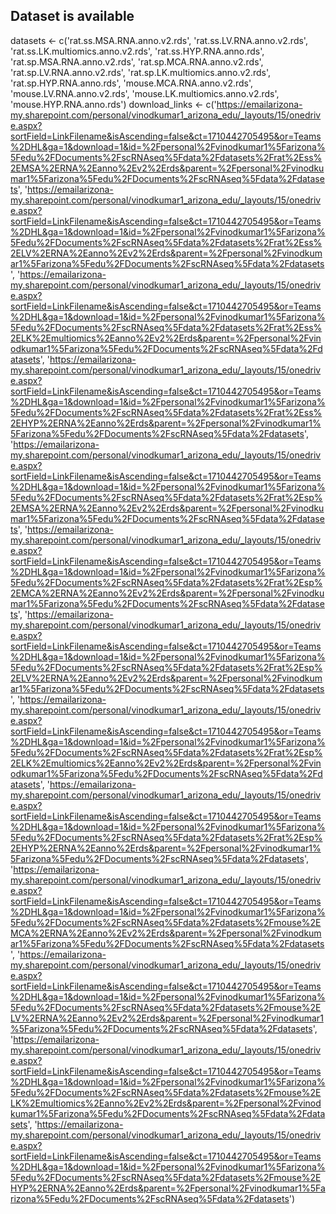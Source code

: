 ## Dataset is available
datasets <- c('rat.ss.MSA.RNA.anno.v2.rds', 'rat.ss.LV.RNA.anno.v2.rds', 'rat.ss.LK.multiomics.anno.v2.rds', 'rat.ss.HYP.RNA.anno.rds', 'rat.sp.MSA.RNA.anno.v2.rds', 'rat.sp.MCA.RNA.anno.v2.rds', 'rat.sp.LV.RNA.anno.v2.rds', 'rat.sp.LK.multiomics.anno.v2.rds', 'rat.sp.HYP.RNA.anno.rds', 'mouse.MCA.RNA.anno.v2.rds', 'mouse.LV.RNA.anno.v2.rds', 'mouse.LK.multiomics.anno.v2.rds', 'mouse.HYP.RNA.anno.rds')
download_links <- c('https://emailarizona-my.sharepoint.com/personal/vinodkumar1_arizona_edu/_layouts/15/onedrive.aspx?sortField=LinkFilename&isAscending=false&ct=1710442705495&or=Teams%2DHL&ga=1&download=1&id=%2Fpersonal%2Fvinodkumar1%5Farizona%5Fedu%2FDocuments%2FscRNAseq%5Fdata%2Fdatasets%2Frat%2Ess%2EMSA%2ERNA%2Eanno%2Ev2%2Erds&parent=%2Fpersonal%2Fvinodkumar1%5Farizona%5Fedu%2FDocuments%2FscRNAseq%5Fdata%2Fdatasets', 'https://emailarizona-my.sharepoint.com/personal/vinodkumar1_arizona_edu/_layouts/15/onedrive.aspx?sortField=LinkFilename&isAscending=false&ct=1710442705495&or=Teams%2DHL&ga=1&download=1&id=%2Fpersonal%2Fvinodkumar1%5Farizona%5Fedu%2FDocuments%2FscRNAseq%5Fdata%2Fdatasets%2Frat%2Ess%2ELV%2ERNA%2Eanno%2Ev2%2Erds&parent=%2Fpersonal%2Fvinodkumar1%5Farizona%5Fedu%2FDocuments%2FscRNAseq%5Fdata%2Fdatasets', 'https://emailarizona-my.sharepoint.com/personal/vinodkumar1_arizona_edu/_layouts/15/onedrive.aspx?sortField=LinkFilename&isAscending=false&ct=1710442705495&or=Teams%2DHL&ga=1&download=1&id=%2Fpersonal%2Fvinodkumar1%5Farizona%5Fedu%2FDocuments%2FscRNAseq%5Fdata%2Fdatasets%2Frat%2Ess%2ELK%2Emultiomics%2Eanno%2Ev2%2Erds&parent=%2Fpersonal%2Fvinodkumar1%5Farizona%5Fedu%2FDocuments%2FscRNAseq%5Fdata%2Fdatasets', 'https://emailarizona-my.sharepoint.com/personal/vinodkumar1_arizona_edu/_layouts/15/onedrive.aspx?sortField=LinkFilename&isAscending=false&ct=1710442705495&or=Teams%2DHL&ga=1&download=1&id=%2Fpersonal%2Fvinodkumar1%5Farizona%5Fedu%2FDocuments%2FscRNAseq%5Fdata%2Fdatasets%2Frat%2Ess%2EHYP%2ERNA%2Eanno%2Erds&parent=%2Fpersonal%2Fvinodkumar1%5Farizona%5Fedu%2FDocuments%2FscRNAseq%5Fdata%2Fdatasets', 'https://emailarizona-my.sharepoint.com/personal/vinodkumar1_arizona_edu/_layouts/15/onedrive.aspx?sortField=LinkFilename&isAscending=false&ct=1710442705495&or=Teams%2DHL&ga=1&download=1&id=%2Fpersonal%2Fvinodkumar1%5Farizona%5Fedu%2FDocuments%2FscRNAseq%5Fdata%2Fdatasets%2Frat%2Esp%2EMSA%2ERNA%2Eanno%2Ev2%2Erds&parent=%2Fpersonal%2Fvinodkumar1%5Farizona%5Fedu%2FDocuments%2FscRNAseq%5Fdata%2Fdatasets', 'https://emailarizona-my.sharepoint.com/personal/vinodkumar1_arizona_edu/_layouts/15/onedrive.aspx?sortField=LinkFilename&isAscending=false&ct=1710442705495&or=Teams%2DHL&ga=1&download=1&id=%2Fpersonal%2Fvinodkumar1%5Farizona%5Fedu%2FDocuments%2FscRNAseq%5Fdata%2Fdatasets%2Frat%2Esp%2EMCA%2ERNA%2Eanno%2Ev2%2Erds&parent=%2Fpersonal%2Fvinodkumar1%5Farizona%5Fedu%2FDocuments%2FscRNAseq%5Fdata%2Fdatasets', 'https://emailarizona-my.sharepoint.com/personal/vinodkumar1_arizona_edu/_layouts/15/onedrive.aspx?sortField=LinkFilename&isAscending=false&ct=1710442705495&or=Teams%2DHL&ga=1&download=1&id=%2Fpersonal%2Fvinodkumar1%5Farizona%5Fedu%2FDocuments%2FscRNAseq%5Fdata%2Fdatasets%2Frat%2Esp%2ELV%2ERNA%2Eanno%2Ev2%2Erds&parent=%2Fpersonal%2Fvinodkumar1%5Farizona%5Fedu%2FDocuments%2FscRNAseq%5Fdata%2Fdatasets', 'https://emailarizona-my.sharepoint.com/personal/vinodkumar1_arizona_edu/_layouts/15/onedrive.aspx?sortField=LinkFilename&isAscending=false&ct=1710442705495&or=Teams%2DHL&ga=1&download=1&id=%2Fpersonal%2Fvinodkumar1%5Farizona%5Fedu%2FDocuments%2FscRNAseq%5Fdata%2Fdatasets%2Frat%2Esp%2ELK%2Emultiomics%2Eanno%2Ev2%2Erds&parent=%2Fpersonal%2Fvinodkumar1%5Farizona%5Fedu%2FDocuments%2FscRNAseq%5Fdata%2Fdatasets', 'https://emailarizona-my.sharepoint.com/personal/vinodkumar1_arizona_edu/_layouts/15/onedrive.aspx?sortField=LinkFilename&isAscending=false&ct=1710442705495&or=Teams%2DHL&ga=1&download=1&id=%2Fpersonal%2Fvinodkumar1%5Farizona%5Fedu%2FDocuments%2FscRNAseq%5Fdata%2Fdatasets%2Frat%2Esp%2EHYP%2ERNA%2Eanno%2Erds&parent=%2Fpersonal%2Fvinodkumar1%5Farizona%5Fedu%2FDocuments%2FscRNAseq%5Fdata%2Fdatasets', 'https://emailarizona-my.sharepoint.com/personal/vinodkumar1_arizona_edu/_layouts/15/onedrive.aspx?sortField=LinkFilename&isAscending=false&ct=1710442705495&or=Teams%2DHL&ga=1&download=1&id=%2Fpersonal%2Fvinodkumar1%5Farizona%5Fedu%2FDocuments%2FscRNAseq%5Fdata%2Fdatasets%2Fmouse%2EMCA%2ERNA%2Eanno%2Ev2%2Erds&parent=%2Fpersonal%2Fvinodkumar1%5Farizona%5Fedu%2FDocuments%2FscRNAseq%5Fdata%2Fdatasets', 'https://emailarizona-my.sharepoint.com/personal/vinodkumar1_arizona_edu/_layouts/15/onedrive.aspx?sortField=LinkFilename&isAscending=false&ct=1710442705495&or=Teams%2DHL&ga=1&download=1&id=%2Fpersonal%2Fvinodkumar1%5Farizona%5Fedu%2FDocuments%2FscRNAseq%5Fdata%2Fdatasets%2Fmouse%2ELV%2ERNA%2Eanno%2Ev2%2Erds&parent=%2Fpersonal%2Fvinodkumar1%5Farizona%5Fedu%2FDocuments%2FscRNAseq%5Fdata%2Fdatasets', 'https://emailarizona-my.sharepoint.com/personal/vinodkumar1_arizona_edu/_layouts/15/onedrive.aspx?sortField=LinkFilename&isAscending=false&ct=1710442705495&or=Teams%2DHL&ga=1&download=1&id=%2Fpersonal%2Fvinodkumar1%5Farizona%5Fedu%2FDocuments%2FscRNAseq%5Fdata%2Fdatasets%2Fmouse%2ELK%2Emultiomics%2Eanno%2Ev2%2Erds&parent=%2Fpersonal%2Fvinodkumar1%5Farizona%5Fedu%2FDocuments%2FscRNAseq%5Fdata%2Fdatasets', 'https://emailarizona-my.sharepoint.com/personal/vinodkumar1_arizona_edu/_layouts/15/onedrive.aspx?sortField=LinkFilename&isAscending=false&ct=1710442705495&or=Teams%2DHL&ga=1&download=1&id=%2Fpersonal%2Fvinodkumar1%5Farizona%5Fedu%2FDocuments%2FscRNAseq%5Fdata%2Fdatasets%2Fmouse%2EHYP%2ERNA%2Eanno%2Erds&parent=%2Fpersonal%2Fvinodkumar1%5Farizona%5Fedu%2FDocuments%2FscRNAseq%5Fdata%2Fdatasets')
